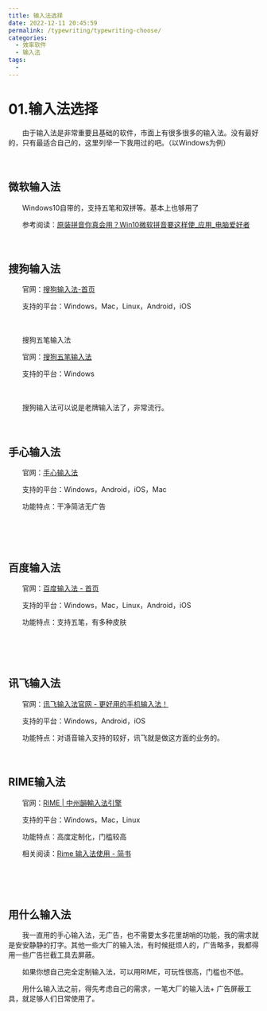 ```yaml
---
title: 输入法选择
date: 2022-12-11 20:45:59
permalink: /typewriting/typewriting-choose/
categories:
  - 效率软件
  - 输入法
tags:
  - 
---
```


# 01.输入法选择

　　由于输入法是非常重要且基础的软件，市面上有很多很多的输入法。没有最好的，只有最适合自己的，这里列举一下我用过的吧。（以Windows为例）

<!-- more -->
　　‍

## 微软输入法

　　Windows10自带的，支持五笔和双拼等。基本上也够用了

　　参考阅读：[原装拼音你真会用？Win10微软拼音要这样使_应用_电脑爱好者](http://www.cfan.com.cn/2017/1101/129615.shtml)

　　‍

## 搜狗输入法

　　官网：[搜狗输入法-首页](https://shurufa.sogou.com/)

　　支持的平台：Windows，Mac，Linux，Android，iOS

　　‍

　　搜狗五笔输入法

　　官网：[搜狗五笔输入法](https://wubi.sogou.com/)

　　支持的平台：Windows

　　‍

　　搜狗输入法可以说是老牌输入法了，非常流行。

　　‍

## 手心输入法

　　官网：[手心输入法](http://www.xinshuru.com/)

　　支持的平台：Windows，Android，iOS，Mac

　　功能特点：干净简洁无广告

　　‍

　　‍

## 百度输入法

　　官网：[百度输入法 - 首页](https://shurufa.baidu.com/)

　　支持的平台：Windows，Mac，Linux，Android，iOS

　　功能特点：支持五笔，有多种皮肤

　　‍

　　‍

## 讯飞输入法

　　官网：[讯飞输入法官网 - 更好用的手机输入法！](https://srf.xunfei.cn/#/)

　　支持的平台：Windows，Android，iOS

　　功能特点：对语音输入支持的较好，讯飞就是做这方面的业务的。

　　‍

## RIME输入法

　　官网：[RIME | 中州韻輸入法引擎](https://rime.im/)

　　支持的平台：Windows，Mac，Linux

　　功能特点：高度定制化，门槛较高

　　相关阅读：[Rime 输入法使用 - 简书](https://www.jianshu.com/p/91fb3624daa0)

　　‍

　　‍

## 用什么输入法

　　我一直用的手心输入法，无广告，也不需要太多花里胡哨的功能，我的需求就是安安静静的打字。其他一些大厂的输入法，有时候挺烦人的，广告略多，我都得用一些广告拦截工具去屏蔽。

　　如果你想自己完全定制输入法，可以用RIME，可玩性很高，门槛也不低。

　　用什么输入法之前，得先考虑自己的需求，一笔大厂的输入法+ 广告屏蔽工具，就足够人们日常使用了。

　　‍

　　‍

　　‍
